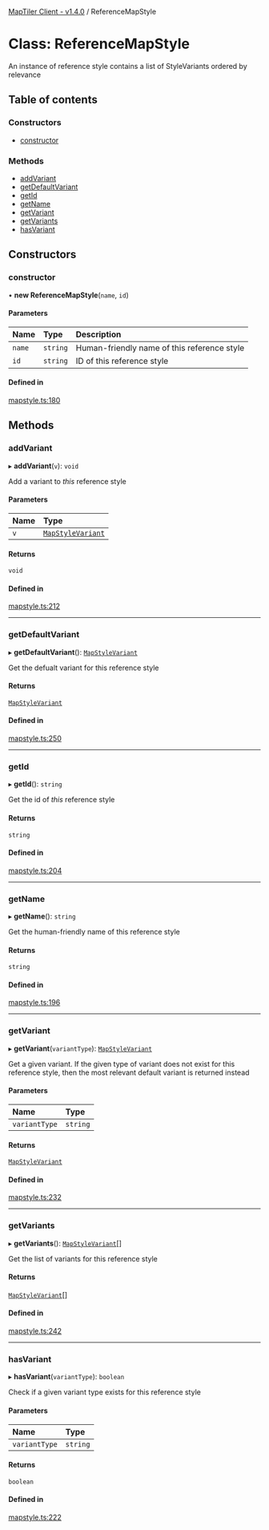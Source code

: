 [MapTiler Client - v1.4.0](../README.md) / ReferenceMapStyle

# Class: ReferenceMapStyle

An instance of reference style contains a list of StyleVariants ordered by relevance

## Table of contents

### Constructors

- [constructor](ReferenceMapStyle.md#constructor)

### Methods

- [addVariant](ReferenceMapStyle.md#addvariant)
- [getDefaultVariant](ReferenceMapStyle.md#getdefaultvariant)
- [getId](ReferenceMapStyle.md#getid)
- [getName](ReferenceMapStyle.md#getname)
- [getVariant](ReferenceMapStyle.md#getvariant)
- [getVariants](ReferenceMapStyle.md#getvariants)
- [hasVariant](ReferenceMapStyle.md#hasvariant)

## Constructors

### constructor

• **new ReferenceMapStyle**(`name`, `id`)

#### Parameters

| Name | Type | Description |
| :------ | :------ | :------ |
| `name` | `string` | Human-friendly name of this reference style |
| `id` | `string` | ID of this reference style |

#### Defined in

[mapstyle.ts:180](https://github.com/maptiler/maptiler-client-js/blob/9ad7364/src/mapstyle.ts#L180)

## Methods

### addVariant

▸ **addVariant**(`v`): `void`

Add a variant to _this_ reference style

#### Parameters

| Name | Type |
| :------ | :------ |
| `v` | [`MapStyleVariant`](MapStyleVariant.md) |

#### Returns

`void`

#### Defined in

[mapstyle.ts:212](https://github.com/maptiler/maptiler-client-js/blob/9ad7364/src/mapstyle.ts#L212)

___

### getDefaultVariant

▸ **getDefaultVariant**(): [`MapStyleVariant`](MapStyleVariant.md)

Get the defualt variant for this reference style

#### Returns

[`MapStyleVariant`](MapStyleVariant.md)

#### Defined in

[mapstyle.ts:250](https://github.com/maptiler/maptiler-client-js/blob/9ad7364/src/mapstyle.ts#L250)

___

### getId

▸ **getId**(): `string`

Get the id of _this_ reference style

#### Returns

`string`

#### Defined in

[mapstyle.ts:204](https://github.com/maptiler/maptiler-client-js/blob/9ad7364/src/mapstyle.ts#L204)

___

### getName

▸ **getName**(): `string`

Get the human-friendly name of this reference style

#### Returns

`string`

#### Defined in

[mapstyle.ts:196](https://github.com/maptiler/maptiler-client-js/blob/9ad7364/src/mapstyle.ts#L196)

___

### getVariant

▸ **getVariant**(`variantType`): [`MapStyleVariant`](MapStyleVariant.md)

Get a given variant. If the given type of variant does not exist for this reference style,
then the most relevant default variant is returned instead

#### Parameters

| Name | Type |
| :------ | :------ |
| `variantType` | `string` |

#### Returns

[`MapStyleVariant`](MapStyleVariant.md)

#### Defined in

[mapstyle.ts:232](https://github.com/maptiler/maptiler-client-js/blob/9ad7364/src/mapstyle.ts#L232)

___

### getVariants

▸ **getVariants**(): [`MapStyleVariant`](MapStyleVariant.md)[]

Get the list of variants for this reference style

#### Returns

[`MapStyleVariant`](MapStyleVariant.md)[]

#### Defined in

[mapstyle.ts:242](https://github.com/maptiler/maptiler-client-js/blob/9ad7364/src/mapstyle.ts#L242)

___

### hasVariant

▸ **hasVariant**(`variantType`): `boolean`

Check if a given variant type exists for this reference style

#### Parameters

| Name | Type |
| :------ | :------ |
| `variantType` | `string` |

#### Returns

`boolean`

#### Defined in

[mapstyle.ts:222](https://github.com/maptiler/maptiler-client-js/blob/9ad7364/src/mapstyle.ts#L222)

